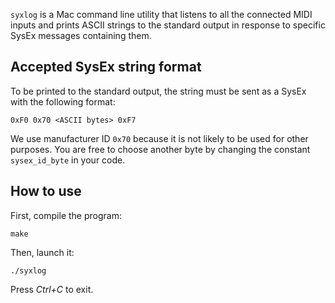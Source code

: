 `syxlog` is a Mac command line utility that listens to all the connected MIDI inputs and prints ASCII strings to the standard output in response to specific SysEx messages containing them.

## Accepted SysEx string format

To be printed to the standard output, the string must be sent as a SysEx with the following format:

```
0xF0 0x70 <ASCII bytes> 0xF7
```

We use manufacturer ID `0x70` because it is not likely to be used for other purposes.
You are free to choose another byte by changing the constant `sysex_id_byte` in your code.

## How to use

First, compile the program:

```
make
```

Then, launch it:

```
./syxlog
```

Press _Ctrl+C_ to exit.
